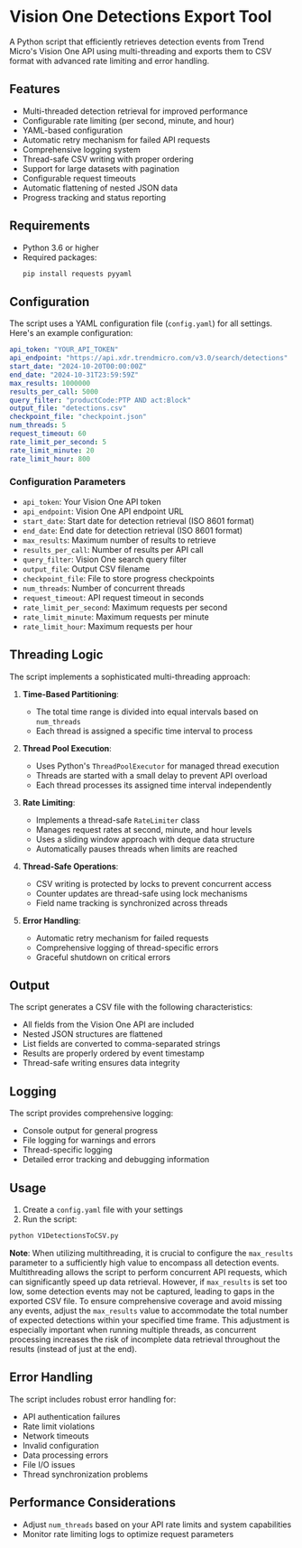 # Vision One Detections Export Tool

A Python script that efficiently retrieves detection events from Trend Micro's Vision One API using multi-threading and exports them to CSV format with advanced rate limiting and error handling.

## Features

- Multi-threaded detection retrieval for improved performance
- Configurable rate limiting (per second, minute, and hour)
- YAML-based configuration
- Automatic retry mechanism for failed API requests
- Comprehensive logging system
- Thread-safe CSV writing with proper ordering
- Support for large datasets with pagination
- Configurable request timeouts
- Automatic flattening of nested JSON data
- Progress tracking and status reporting

## Requirements

- Python 3.6 or higher
- Required packages:
  ```bash
  pip install requests pyyaml
  ```

## Configuration

The script uses a YAML configuration file (`config.yaml`) for all settings. Here's an example configuration:

```yaml
api_token: "YOUR_API_TOKEN"
api_endpoint: "https://api.xdr.trendmicro.com/v3.0/search/detections"
start_date: "2024-10-20T00:00:00Z"
end_date: "2024-10-31T23:59:59Z"
max_results: 1000000
results_per_call: 5000
query_filter: "productCode:PTP AND act:Block"
output_file: "detections.csv"
checkpoint_file: "checkpoint.json"
num_threads: 5
request_timeout: 60
rate_limit_per_second: 5
rate_limit_minute: 20
rate_limit_hour: 800
```

### Configuration Parameters

- `api_token`: Your Vision One API token
- `api_endpoint`: Vision One API endpoint URL
- `start_date`: Start date for detection retrieval (ISO 8601 format)
- `end_date`: End date for detection retrieval (ISO 8601 format)
- `max_results`: Maximum number of results to retrieve
- `results_per_call`: Number of results per API call
- `query_filter`: Vision One search query filter
- `output_file`: Output CSV filename
- `checkpoint_file`: File to store progress checkpoints
- `num_threads`: Number of concurrent threads
- `request_timeout`: API request timeout in seconds
- `rate_limit_per_second`: Maximum requests per second
- `rate_limit_minute`: Maximum requests per minute
- `rate_limit_hour`: Maximum requests per hour

## Threading Logic

The script implements a sophisticated multi-threading approach:

1. **Time-Based Partitioning**: 
   - The total time range is divided into equal intervals based on `num_threads`
   - Each thread is assigned a specific time interval to process

2. **Thread Pool Execution**:
   - Uses Python's `ThreadPoolExecutor` for managed thread execution
   - Threads are started with a small delay to prevent API overload
   - Each thread processes its assigned time interval independently

3. **Rate Limiting**:
   - Implements a thread-safe `RateLimiter` class
   - Manages request rates at second, minute, and hour levels
   - Uses a sliding window approach with deque data structure
   - Automatically pauses threads when limits are reached

4. **Thread-Safe Operations**:
   - CSV writing is protected by locks to prevent concurrent access
   - Counter updates are thread-safe using lock mechanisms
   - Field name tracking is synchronized across threads

5. **Error Handling**:
   - Automatic retry mechanism for failed requests
   - Comprehensive logging of thread-specific errors
   - Graceful shutdown on critical errors

## Output

The script generates a CSV file with the following characteristics:

- All fields from the Vision One API are included
- Nested JSON structures are flattened
- List fields are converted to comma-separated strings
- Results are properly ordered by event timestamp
- Thread-safe writing ensures data integrity

## Logging

The script provides comprehensive logging:

- Console output for general progress
- File logging for warnings and errors
- Thread-specific logging
- Detailed error tracking and debugging information

## Usage

1. Create a `config.yaml` file with your settings
2. Run the script:
```bash
python V1DetectionsToCSV.py
```
**Note**: When utilizing multithreading, it is crucial to configure the `max_results` parameter to a sufficiently high value to encompass all detection events. Multithreading allows the script to perform concurrent API requests, which can significantly speed up data retrieval. However, if `max_results` is set too low, some detection events may not be captured, leading to gaps in the exported CSV file. To ensure comprehensive coverage and avoid missing any events, adjust the `max_results` value to accommodate the total number of expected detections within your specified time frame. This adjustment is especially important when running multiple threads, as concurrent processing increases the risk of incomplete data retrieval throughout the results (instead of just at the end).

## Error Handling

The script includes robust error handling for:
- API authentication failures
- Rate limit violations
- Network timeouts
- Invalid configuration
- Data processing errors
- File I/O issues
- Thread synchronization problems

## Performance Considerations

- Adjust `num_threads` based on your API rate limits and system capabilities
- Monitor rate limiting logs to optimize request parameters